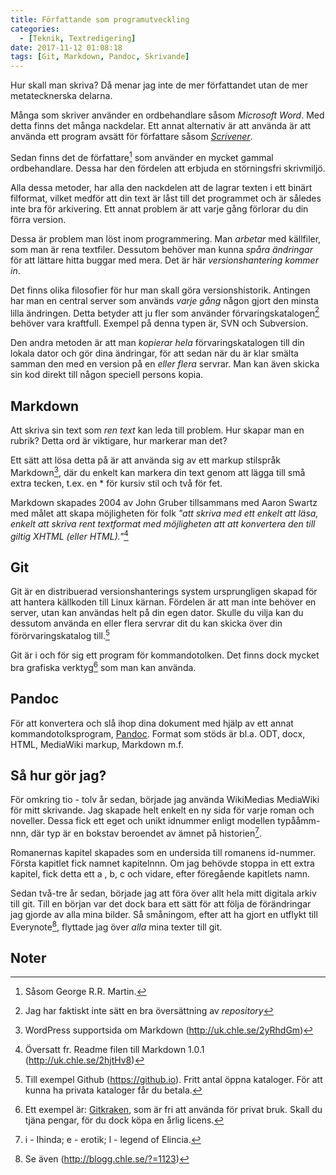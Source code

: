 ```yaml
---
title: Författande som programutveckling
categories:
  - [Teknik, Textredigering]
date: 2017-11-12 01:08:18
tags: [Git, Markdown, Pandoc, Skrivande]
---
```

Hur skall man skriva? Då menar jag inte de mer författandet utan de mer metatecknerska delarna.

Många som skriver använder en ordbehandlare såsom *Microsoft Word*. Med detta finns det många nackdelar. Ett annat alternativ är att använda är att använda ett program avsätt för författare såsom [*Scrivener*](https://www.literatureandlatte.com/scrivener.php).

Sedan finns det de författare[^2] som använder en mycket gammal ordbehandlare. Dessa har den fördelen att erbjuda en störningsfri skrivmiljö.

Alla dessa metoder, har alla den nackdelen att de lagrar texten i ett binärt filformat, vilket medför att din text är låst till det programmet och är således inte bra för arkivering. Ett annat problem är att varje gång förlorar du din förra version.

Dessa är problem man löst inom programmering. Man *arbetar* med källfiler, som man är rena textfiler. Dessutom behöver man kunna *spåra ändringar* för att lättare hitta buggar med mera. Det är här *versionshantering kommer in*.

Det finns olika filosofier för hur man skall göra versionshistorik. Antingen har man en central server som används *varje gång* någon gjort den minsta lilla ändringen. Detta betyder att ju fler som använder förvaringskatalogen[^3] behöver vara kraftfull. Exempel på denna typen är, SVN och Subversion.

Den andra metoden är att man *kopierar hela* förvaringskatalogen till din lokala dator och gör dina ändringar, för att sedan när du är klar smälta samman den med en version på en *eller flera* servrar. Man kan även skicka sin kod direkt till någon speciell persons kopia.

## Markdown
Att skriva sin text som *ren text* kan leda till problem. Hur skapar man en rubrik? Detta ord är viktigare, hur markerar man det?

Ett sätt att lösa detta på är att använda sig av ett markup stilspråk Markdown[^4], där du enkelt kan markera din text genom att lägga till små extra tecken, t.ex. en * för kursiv stil och två för fet.

Markdown skapades 2004 av John Gruber tillsammans med Aaron Swartz med målet att skapa möjligheten för folk *"att skriva med ett enkelt att läsa, enkelt att skriva rent textformat med möjligheten att att konvertera den till giltig XHTML (eller HTML)."*[^5]

## Git
Git är en distribuerad versionshanterings system ursprungligen skapad för att hantera källkoden till Linux kärnan. Fördelen är att man inte behöver en server, utan kan användas helt på din egen dator. Skulle du vilja kan du dessutom använda en eller flera servrar dit du kan skicka över din förörvaringskatalog till.[^6]

Git är i och för sig ett program för kommandotolken. Det finns dock mycket bra grafiska verktyg[^7] som man kan använda.

## Pandoc
För att konvertera och slå ihop dina dokument med hjälp av ett annat kommandotolksprogram, [Pandoc](http://uk.chle.se/2mgO7Kp). Format som stöds är bl.a. ODT, docx, HTML, MediaWiki markup, Markdown m.f.

## Så hur gör jag?
För omkring tio - tolv år sedan, började jag använda WikiMedias MediaWiki för mitt skrivande. Jag skapade helt enkelt en ny sida för varje roman och noveller. Dessa fick ett eget och unikt idnummer enligt modellen typååmm-nnn, där typ är en bokstav beroendet av ämnet på historien[^9].

Romanernas kapitel skapades som en undersida till romanens id-nummer. Första kapitlet fick namnet kapitelnnn. Om jag behövde stoppa in ett extra kapitel, fick detta ett a , b, c och vidare, efter föregående kapitlets namn.

Sedan två-tre år sedan, började jag att föra över allt hela mitt digitala arkiv till git. Till en början var det dock bara ett sätt för att följa de förändringar jag gjorde av alla mina bilder. Så småningom, efter att ha gjort en utflykt till Everynote[^10], flyttade jag över *alla* mina texter till git.

## Noter
[^2]: Såsom George R.R. Martin.
[^3]: Jag har faktiskt inte sätt en bra översättning av *repository*
[^4]: WordPress supportsida om Markdown (http://uk.chle.se/2yRhdGm)
[^5]: Översatt fr. Readme filen till Markdown 1.0.1 (http://uk.chle.se/2hjtHv8)
[^6]: Till exempel Github (https://github.io). Fritt antal öppna kataloger. För att kunna ha privata kataloger får du betala.
[^7]: Ett exempel är: [Gitkraken](http://uk.chle.se/2mgq9za), som är fri att använda för privat bruk. Skall du tjäna pengar, för du dock köpa en årlig licens.
[^9]: i - Ihinda; e - erotik; l - legend of Elincia.
[^10]: Se även (http://blogg.chle.se/?=1123)

